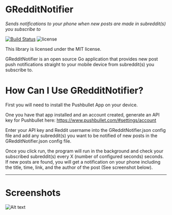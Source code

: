 # GRedditNotifier
_Sends notifications to your phone when new posts are made in subreddit(s) you subscribe to_

[![Build Status](https://travis-ci.org/Jonatino/GRedditNotifier.svg?branch=master)](https://travis-ci.org/Jonatino/GRedditNotifier)
![license](https://img.shields.io/github/license/Jonatino/GRedditNotifier.svg)

This library is licensed under the MIT license.


GRedditNotifier is an open source Go application that provides new post push notifications straight to your mobile device from subreddit(s) you subscribe to.

# How Can I Use GRedditNotifier?

First you will need to install the Pushbullet App on your device.

One you have that app installed and an account created, generate an API key for Pushbullet here: https://www.pushbullet.com/#settings/account

Enter your API key and Reddit username into the GRedditNotifier.json config file and add any subreddit(s) you want to be notified of new posts in the GRedditNotifier.json config file.

Once you click run, the program will run in the background and check your subscribed subreddit(s) every X (number of configured seconds) seconds. If new posts are found, you will get a notification on your phone including the title, time, link, and the author of the post (See screenshot below).



---


# Screenshots

![Alt text](https://dl.dropboxusercontent.com/s/41m5b6tl3kjriyd/nomacs_2018-02-16_16-44-50.png "Notification Demo")
